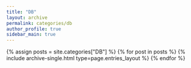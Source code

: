 ```yaml
---
title: "DB"
layout: archive
permalink: categories/db
author_profile: true
sidebar_main: true
---
```


{% assign posts = site.categories["DB"] %}
{% for post in posts %} {% include archive-single.html type=page.entries_layout %} {% endfor %}